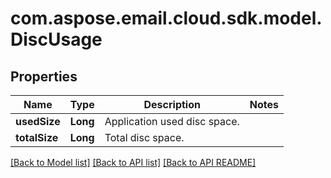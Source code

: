 
# com.aspose.email.cloud.sdk.model.DiscUsage

## Properties
Name | Type | Description | Notes
------------ | ------------- | ------------- | -------------
**usedSize** | **Long** | Application used disc space. | 
**totalSize** | **Long** | Total disc space. | 


    
    


    
    


[[Back to Model list]](README.md#documentation-for-models) [[Back to API list]](README.md#documentation-for-api-endpoints) [[Back to API README]](README.md)

